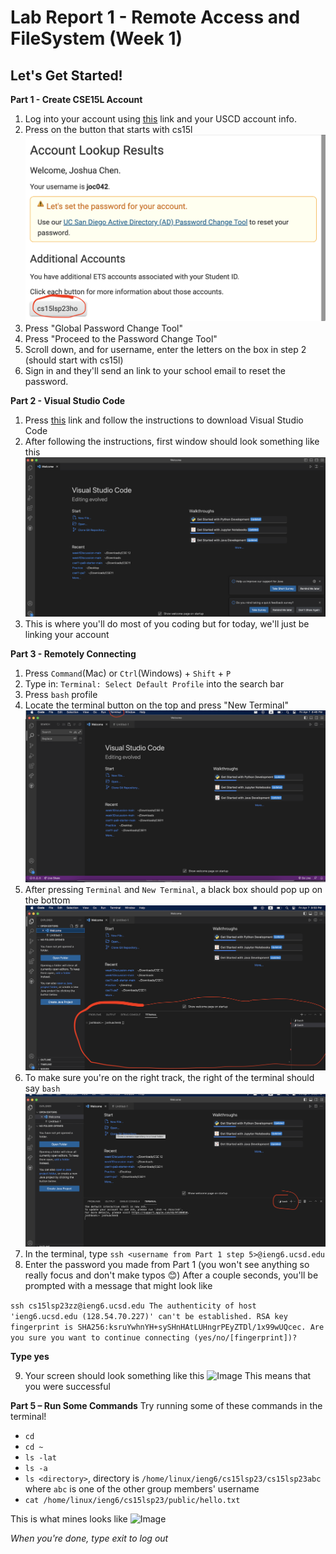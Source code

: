 # **Lab Report 1 - Remote Access and FileSystem (Week 1)**

## Let's Get Started! 

**Part 1 - Create CSE15L Account** 
1. Log into your account using [this](https://sdacs.ucsd.edu/~icc/index.php) link and your USCD account info.
2. Press on the button that starts with cs15l
![Image](LabImages/buttonImage.png)
3. Press "Global Password Change Tool"
4. Press "Proceed to the Password Change Tool" 
5. Scroll down, and for username, enter the letters on the box in step 2 (should start with cs15l)
6. Sign in and they'll send an link to your school email to reset the password. 

**Part 2 - Visual Studio Code** 
1. Press [this](https://code.visualstudio.com/) link and follow the instructions to download Visual Studio Code 
2. After following the instructions, first window should look something like this 
![Image](LabImages/vscode.png)
3. This is where you'll do most of you coding but for today, we'll just be linking your account 

**Part 3 - Remotely Connecting**
1. Press ```Command```(Mac) or ```Ctrl```(Windows) + ```Shift``` + ```P``` 
2. Type in: ```Terminal: Select Default Profile``` into the search bar 
3. Press ```bash``` profile 
4. Locate the terminal button on the top and press "New Terminal" 
![Image](LabImages/terminal.png)
5. After pressing ``` Terminal ``` and  ``` New Terminal ```, a black box should pop up on the bottom 
![Image](LabImages/terminalBox.png) 
5. To make sure you're on the right track, the right of the terminal should say ```bash```
![Image](LabImages/Bash.png)
6. In the terminal, type ```ssh <username from Part 1 step 5>@ieng6.ucsd.edu```
7. Enter the password you made from Part 1 (you won't see anything so really focus and don't make typos :blush:)
After a couple seconds, you'll be prompted with a message that might look like 

```ssh cs15lsp23zz@ieng6.ucsd.edu The authenticity of host 'ieng6.ucsd.edu (128.54.70.227)' can't be established. RSA key fingerprint is SHA256:ksruYwhnYH+sySHnHAtLUHngrPEyZTDl/1x99wUQcec. Are you sure you want to continue connecting (yes/no/[fingerprint])?```

**Type yes**

9. Your screen should look something like this 
![Image](LabImages/stats.png)
This means that you were successful

**Part 5 – Run Some Commands**
Try running some of these commands in the terminal!
* ```cd```
* ```cd ~ ```
* ```ls -lat```
* ```ls -a```
* ```ls <directory>```, directory is ```/home/linux/ieng6/cs15lsp23/cs15lsp23abc``` where ```abc``` is one of the other group members' username 
* ```cat /home/linux/ieng6/cs15lsp23/public/hello.txt```

This is what mines looks like 
![Image](LabImages/examples.png)

*When you're done, type exit to log out* 


